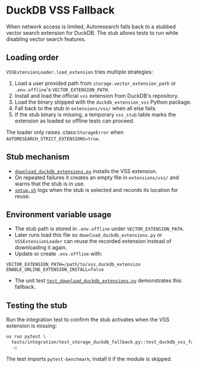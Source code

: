 # DuckDB VSS Fallback

When network access is limited, Autoresearch falls back to a stubbed vector
search extension for DuckDB. The stub allows tests to run while
disabling vector search features.

## Loading order

`VSSExtensionLoader.load_extension` tries multiple strategies:

1. Load a user provided path from `storage.vector_extension_path` or
   `.env.offline`'s `VECTOR_EXTENSION_PATH`.
2. Install and load the official `vss` extension from DuckDB's repository.
3. Load the binary shipped with the `duckdb_extension_vss` Python package.
4. Fall back to the stub in `extensions/vss/` when all else fails.
5. If the stub binary is missing, a temporary `vss_stub` table marks the
   extension as loaded so offline tests can proceed.

The loader only raises :class:`StorageError` when
`AUTORESEARCH_STRICT_EXTENSIONS=true`.

## Stub mechanism

- [`download_duckdb_extensions.py`][dde] installs the VSS extension.
- On repeated failures it creates an empty file in `extensions/vss/` and warns
  that the stub is in use.
- [`setup.sh`][setup] logs when the stub is selected and records its
  location for reuse.

## Environment variable usage

- The stub path is stored in `.env.offline` under `VECTOR_EXTENSION_PATH`.
- Later runs load this file so `download_duckdb_extensions.py` or
  `VSSExtensionLoader` can reuse the recorded extension instead of downloading
  it again.
- Update or create `.env.offline` with:

```
VECTOR_EXTENSION_PATH=/path/to/vss.duckdb_extension
ENABLE_ONLINE_EXTENSION_INSTALL=false
```

- The unit test [`test_download_duckdb_extensions.py`][test] demonstrates this
  fallback.

## Testing the stub

Run the integration test to confirm the stub activates when the VSS extension
is missing:

```bash
uv run pytest \
  tests/integration/test_storage_duckdb_fallback.py::test_duckdb_vss_fallback \
  -q
```

The test imports `pytest-benchmark`; install it if the module is skipped.


[dde]: ../scripts/download_duckdb_extensions.py
[setup]: ../scripts/setup.sh
[test]: ../tests/unit/test_download_duckdb_extensions.py
